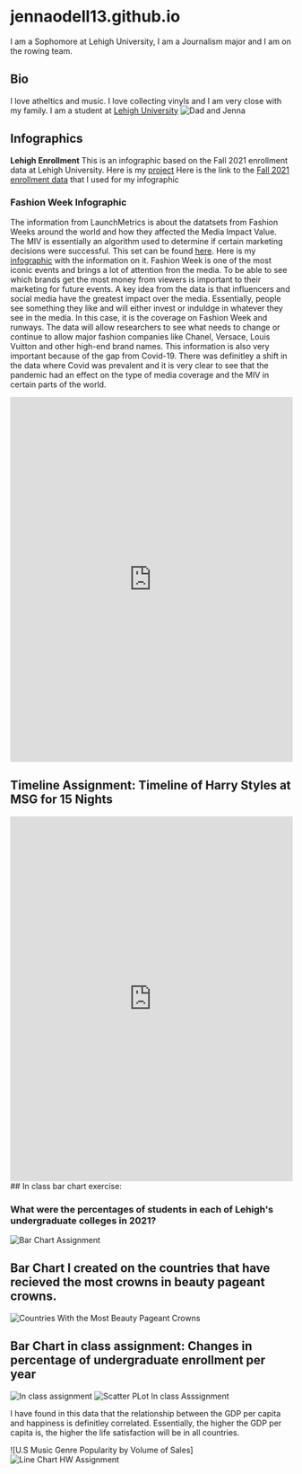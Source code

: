 # jennaodell13.github.io
I am a Sophomore at Lehigh University, I am a Journalism major and I am on the rowing team. 
## Bio
I love atheltics and music. I love collecting vinyls and I am very close with my family. 
I am a student at [Lehigh University](https://www1.lehigh.edu/)
![Dad and Jenna](https://github.com/jennaodell13/jennaodell13.github.io/blob/main/F24A1B71-E5CA-4DF0-8782-CB9609E1A8FD.jpeg?raw=true)
 ## Infographics
**Lehigh Enrollment** This is an infographic based on the Fall 2021 enrollment data at Lehigh University.
Here is my [project](https://www.canva.com/design/DAFM98UGgnM/ExkPVbcchPCNqgtawUqFwg/view?utm_content=DAFM98UGgnM&utm_campaign=designshare&utm_medium=link&utm_source=homepage_design_menu) 
Here is the link to the [Fall 2021 enrollment data](https://oirsa.lehigh.edu/sites/oirsa.lehigh.edu/files/LUprofile_2021.pdf) that I used for my infographic
### Fashion Week Infographic
The information from LaunchMetrics is about the datatsets from Fashion Weeks around the world and how they affected the Media Impact Value. The MIV is essentially an algorithm used to determine if certain marketing decisions were successful. This set can be found [here](https://www.launchmetrics.com/resources/whitepapers/fashion-week-data-report-2020).
Here is my [infographic](https://www.canva.com/design/DAFNEVV9FOk/wEq0sGOZjf_sj58mVSyeug/watch?utm_content=DAFNEVV9FOk&utm_campaign=designshare&utm_medium=link&utm_source=publishsharelink) with the information on it. 
Fashion Week is one of the most iconic events and brings a lot of attention fron the media. To be able to see which brands get the most money from viewers is important to their marketing for future events. A key idea from the data is that influencers and social media have the greatest impact over the media. Essentially, people see something they like and will either invest or induldge in whatever they see in the media. In this case, it is the coverage on Fashion Week and runways. The data will allow researchers to see what needs to change or continue to allow major fashion companies like Chanel, Versace, Louis Vuitton and other high-end brand names. This information is also very important because of the gap from Covid-19. There was definitley a shift in the data where Covid was prevalent and it is very clear to see that the pandemic had an effect on the type of media coverage and the MIV in certain parts of the world. 
<iframe src='https://cdn.knightlab.com/libs/timeline3/latest/embed/index.html?source=1b6qpFwx1W3j1g4JuhvDYCICFElyaIsrV_gPl5z5bQnM&font=Default&lang=en&initial_zoom=2&height=650' width='100%' height='650' webkitallowfullscreen mozallowfullscreen allowfullscreen frameborder='0'></iframe>


## Timeline Assignment: Timeline of Harry Styles at MSG for 15 Nights
<iframe src='https://cdn.knightlab.com/libs/timeline3/latest/embed/index.html?source=1b6qpFwx1W3j1g4JuhvDYCICFElyaIsrV_gPl5z5bQnM&font=Default&lang=en&initial_zoom=2&height=650' width='100%' height='650' webkitallowfullscreen mozallowfullscreen allowfullscreen frameborder='0'></iframe>
## In class bar chart exercise:

### What were the percentages of students in each of Lehigh's undergraduate colleges in 2021?

![Bar Chart Assignment](https://github.com/jennaodell13/jennaodell13.github.io/blob/main/BarChartExercise.png)



## Bar Chart I created on the countries that have recieved the most crowns in beauty pageant crowns. 
![Countries With the Most Beauty Pageant Crowns](https://raw.githubusercontent.com/jennaodell13/jennaodell13.github.io/31f72894c1abd9ba6165f656e28a97bab2501a3a/Countries_with_the_Largest_Number_of_Pageant_Crowns_Number_of_Crowns_chartbuilder.png)



## Bar Chart in class assignment: Changes in percentage of undergraduate enrollment per year
![In class assignment](https://github.com/jennaodell13/jennaodell13.github.io/blob/main/_Changes_in_percentage_of_undergraduate_enrollment_per_college_per_year_Arts_and_Sciences_Business_Engineering_chartbuilder.png?raw=true)
![Scatter PLot In class Asssignment](https://github.com/jennaodell13/jennaodell13.github.io/blob/main/Self-reported_Life_Satisfaction_vs_GDP_per_capita_in_2017_Life_satisfaction_in_Cantril_Ladder_(World_Happiness_Report_2019)_chartbuilder.png?raw=true)

I have found in this data that the relationship between the GDP per capita and happiness is definitley correlated. Essentially, the higher the GDP per capita is, the higher the life satisfaction will be in all countries. 

![U.S Music Genre Popularity by Volume of Sales]
![Line Chart HW Assignment](https://github.com/jennaodell13/jennaodell13.github.io/blob/main/Percent_of_Popularity_Percent_of_Popularity_chartbuilder.png?raw=true)
